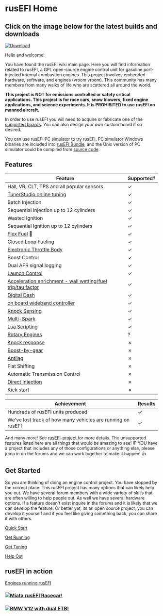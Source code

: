 # rusEFI Home

## Click on the image below for the latest builds and downloads

[![Download](Images/Latest_bundle_border.png)](Download)

Hello and welcome!

You have found the rusEFI wiki main page. Here you will find information related to rusEFI, a GPL open-source engine control unit for gasoline port-injected internal combustion engines. This project involves embedded hardware, software, and engines (vroom vroom). This community has many members from many walks of life who are scattered all around the world.

**This project is NOT for emissions controlled or safety critical applications. This project is for race cars, snow blowers, fixed engine applications, and science experiments. It is PROHIBITED to use rusEFI on manned aircraft.**

In order to use rusEFI you will need to acquire or fabricate one of the [supported boards](Hardware). You can also design your own custom board if so desired.

You can use rusEFI PC simulator to try rusEFI. PC simulator Windows binaries are included into [rusEFI Bundle](Download), and the Unix version of PC simulator could be compiled from [source code](https://github.com/rusefi/rusefi/tree/master/simulator).

## Features

Feature|Supported?
-------|----------
Hall, VR, CLT, TPS and all popular sensors|✓
[TunerStudio online tuning](HOWTO-create-tunerstudio-project)|✓
Batch Injection|✓
Sequential Injection up to 12 cylinders|✓
Wasted Ignition|✓
Sequential Ignition up to 12 cylinders|✓
[Flex Fuel](Flex-Fuel) 🌽|✓
Closed Loop Fueling|✓
[Electronic Throttle Body](Electronic-Throttle-Body-Configuration-Guide)|✓
Boost Control|✓
Dual AFR signal logging|✓
[Launch Control](Launch-Control)|✓
[Acceleration enrichment - wall wetting/fuel trip/tau factor](X-tau-Wall-Wetting)|✓
[Digital Dash](Digital-Dash)|✓
[on board wideband controller](WBO)|✓
[Knock Sensing](knock-sensing)|✓
[Multi-Spark](Multi-Spark)|✓
[Lua Scripting](Lua-Scripting)|✓
[Rotary Engines](Rotary)|?
[Knock response](https://github.com/rusefi/rusefi/issues/202)|✗
[Boost-by-gear](https://github.com/rusefi/rusefi/issues/2404)|✗
[Antilag](https://github.com/rusefi/rusefi/issues/2403)|✗
Flat Shifting|✗
Automatic Transmission Control|✗
[Direct Injection](GDI-status)|✗
[Kick start](Kick-Start)|✗

Achievement| Results
-------|-------------
Hundreds of rusEFI units produced|✓
We've lost track of how many vehicles are running on rusEFI|✓

And many more! See [rusEFI-project](rusEFI-project) for more details.
The unsupported features listed here are all things that would be amazing to see! IF YOU have a project that includes any of those configurations or anything else, please jump in on the forums and we can work together to make it happen! 👍

## Get Started

So you are thinking of doing an engine control project. You have stopped by the correct place. This rusEFI project has many options that can likely help you out. We have several forum members with a wide variety of skills that are often willing to help people out. As well we have several hardware options. If a feature doesn't exist inquire in the forums and it is likely that we can develop the feature. Or better yet, its an open source project, you can develop it yourself and if you feel like giving something back, you can share it with others.

[Quick Start](HOWTO-quick-start)

[Get Running](HOWTO-Get-Running)

[Get Tuning](Get-tuning-with-TunerStudio-and-your-rusEFI)

[Help Out](HOWTO-help-rusEFI)

## rusEFI in action

[Engines running rusEFI](List-of-Engines-Running-rusEFI)

### [![Miata rusEFI Racecar!](https://user-images.githubusercontent.com/5051341/80621997-bf7bf000-8a0d-11ea-998e-48fc3accba59.png)](https://www.youtube.com/embed/3xz66oR95F8?start=8 "Miata rusEFI Racecar!")

### [![BMW V12 with dual ETB!](https://user-images.githubusercontent.com/5051341/80622501-809a6a00-8a0e-11ea-8efc-b575def1d132.png)](https://www.youtube.com/embed/TGf8IMwRuIY "BMW V12 with dual ETB!")  
